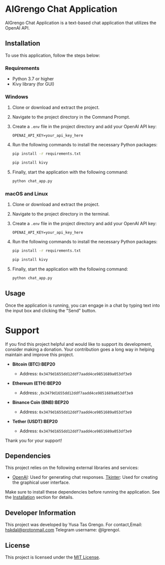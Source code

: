 # AIGrengo Chat Application

AIGrengo Chat Application is a text-based chat application that utilizes the OpenAI API.

## Installation

To use this application, follow the steps below:

### Requirements

- Python 3.7 or higher
- Kivy library (for GUI)

### Windows

1. Clone or download and extract the project.
2. Navigate to the project directory in the Command Prompt.
3. Create a `.env` file in the project directory and add your OpenAI API key:

    ```
    OPENAI_API_KEY=your_api_key_here
    ```

4. Run the following commands to install the necessary Python packages:

    ```bash
    pip install -r requirements.txt
    ```

    ```bash
    pip install kivy
    ```

5. Finally, start the application with the following command:

    ```bash
    python chat_app.py
    ```

### macOS and Linux

1. Clone or download and extract the project.
2. Navigate to the project directory in the terminal.
3. Create a `.env` file in the project directory and add your OpenAI API key:

    ```
    OPENAI_API_KEY=your_api_key_here
    ```

4. Run the following commands to install the necessary Python packages:

    ```bash
    pip install -r requirements.txt
    ```

    ```bash
    pip install kivy
    ```

5. Finally, start the application with the following command:

    ```bash
    python chat_app.py
    ```

## Usage

Once the application is running, you can engage in a chat by typing text into the input box and clicking the "Send" button.

# Support

If you find this project helpful and would like to support its development, consider making a donation. Your contribution goes a long way in helping maintain and improve this project.

- **Bitcoin (BTC):BEP20**
  - Address: `0x3479d1655dd12ddf7aadd4ce9851689a053df3e9`

- **Ethereum (ETH):BEP20**
  - Address: ,`0x3479d1655dd12ddf7aadd4ce9851689a053df3e9`

- **Binance Coin (BNB):BEP20**
  - Address: `0x3479d1655dd12ddf7aadd4ce9851689a053df3e9`

- **Tether (USDT):BEP20**
  - Address: `0x3479d1655dd12ddf7aadd4ce9851689a053df3e9`

Thank you for your support!

## Dependencies

This project relies on the following external libraries and services:

- [OpenAI](https://openai.com): Used for generating chat responses.
 [Tkinter](https://docs.python.org/3/library/tkinter.html): Used for creating the graphical user interface.

Make sure to install these dependencies before running the application. See the [Installation](#installation) section for details.

## Developer Information

This project was developed by Yusa Tas Grengo. For contact,Email: hskdal@protonmail.com Telegram username: @lgrengol.

## License

This project is licensed under the [MIT License](LICENSE).
